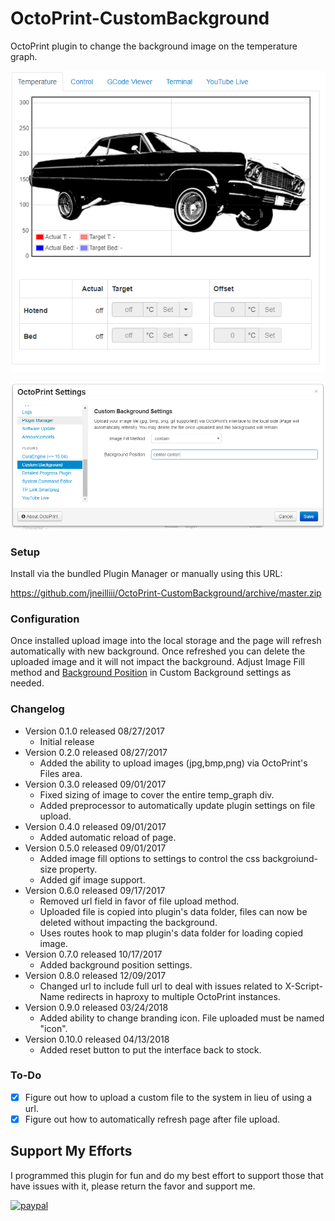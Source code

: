 # OctoPrint-CustomBackground

OctoPrint plugin to change the background image on the temperature graph.

![screenshot](screenshot.png)

![screenshot](settings.png)

### Setup

Install via the bundled Plugin Manager or manually using this URL:

https://github.com/jneilliii/OctoPrint-CustomBackground/archive/master.zip

### Configuration

Once installed upload image into the local storage and the page will refresh automatically with new background. Once refreshed you can delete the uploaded image and it will not impact the background. Adjust Image Fill method and [Background Position](https://www.w3schools.com/cssref/pr_background-position.asp) in Custom Background settings as needed.

### Changelog

* Version 0.1.0 released 08/27/2017
  * Initial release
* Version 0.2.0 released 08/27/2017
  * Added the ability to upload images (jpg,bmp,png) via OctoPrint's Files area.
* Version 0.3.0 released 09/01/2017
  * Fixed sizing of image to cover the entire temp_graph div.
  * Added preprocessor to automatically update plugin settings on file upload.
* Version 0.4.0 released 09/01/2017
  * Added automatic reload of page.
* Version 0.5.0 released 09/01/2017
  * Added image fill options to settings to control the css backgroiund-size property.
  * Added gif image support.
* Version 0.6.0 released 09/17/2017
  * Removed url field in favor of file upload method.
  * Uploaded file is copied into plugin's data folder, files can now be deleted without impacting the background.
  * Uses routes hook to map plugin's data folder for loading copied image.
* Version 0.7.0 released 10/17/2017
  * Added background position settings.
* Version 0.8.0 released 12/09/2017
  * Changed url to include full url to deal with issues related to X-Script-Name redirects in haproxy to multiple OctoPrint instances.
* Version 0.9.0 released 03/24/2018
  * Added ability to change branding icon. File uploaded must be named "icon".
* Version 0.10.0 released 04/13/2018
  * Added reset button to put the interface back to stock.
  
### To-Do
* [X] Figure out how to upload a custom file to the system in lieu of using a url.
* [X] Figure out how to automatically refresh page after file upload.

## Support My Efforts
I programmed this plugin for fun and do my best effort to support those that have issues with it, please return the favor and support me.

[![paypal](https://www.paypalobjects.com/en_US/i/btn/btn_donateCC_LG.gif)](https://paypal.me/jneilliii)
